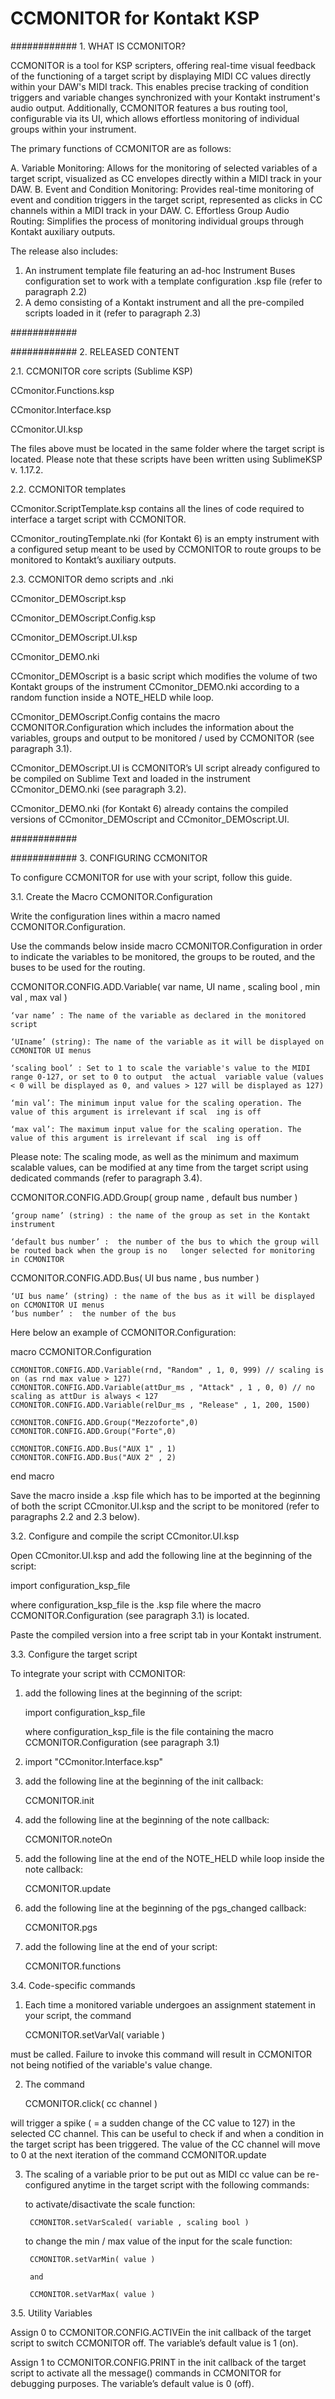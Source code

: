# CCMONITOR for Kontakt KSP

############ 1. WHAT IS CCMONITOR?

CCMONITOR is a  tool for KSP scripters, offering real-time visual feedback of the functioning of a target script by displaying MIDI CC values directly within your DAW's MIDI track. This enables precise tracking of condition triggers and variable changes synchronized with your Kontakt instrument's audio output. Additionally, CCMONITOR features a  bus routing tool, configurable via its UI, which allows effortless monitoring of individual groups within your instrument. 

The primary functions of CCMONITOR are as follows:

A. Variable Monitoring: Allows for the monitoring of selected variables of a target script, visualized as CC envelopes directly within a MIDI track in your DAW.
B. Event and Condition Monitoring: Provides real-time monitoring of event and condition triggers in the target script, represented as clicks in CC channels within a MIDI track in your DAW.
C. Effortless Group Audio Routing: Simplifies the process of monitoring individual groups through Kontakt auxiliary outputs.

The release also includes:
1. An instrument template file featuring an ad-hoc Instrument Buses configuration set to work with a template configuration .ksp file (refer to paragraph 2.2) 
2. A demo consisting of a Kontakt instrument and all the pre-compiled scripts loaded in it (refer to paragraph 2.3)

############ 

############ 2. RELEASED CONTENT

2.1. CCMONITOR core scripts (Sublime KSP)

CCmonitor.Functions.ksp

CCmonitor.Interface.ksp

CCmonitor.UI.ksp


The  files above must be located in the same folder where the target script is located.
Please note that these scripts have been written using SublimeKSP v. 1.17.2.


2.2. CCMONITOR  templates

CCmonitor.ScriptTemplate.ksp contains all the lines of code required to interface a target script with CCMONITOR.

CCmonitor_routingTemplate.nki (for Kontakt 6) is an empty instrument with a configured setup meant to be used by CCMONITOR to route groups to be monitored to Kontakt’s auxiliary outputs.


2.3. CCMONITOR demo scripts and .nki

CCmonitor_DEMOscript.ksp

CCmonitor_DEMOscript.Config.ksp

CCmonitor_DEMOscript.UI.ksp

CCmonitor_DEMO.nki


CCmonitor_DEMOscript is a basic script  which  modifies the volume of two Kontakt groups of the instrument CCmonitor_DEMO.nki according to a random function inside a NOTE_HELD while loop.

CCmonitor_DEMOscript.Config contains the macro CCMONITOR.Configuration which includes the information about the variables, groups and output to be monitored / used by CCMONITOR (see paragraph 3.1).

CCmonitor_DEMOscript.UI is CCMONITOR’s UI script already configured to be compiled on Sublime Text and loaded in the instrument CCmonitor_DEMO.nki (see paragraph 3.2).

CCmonitor_DEMO.nki (for Kontakt 6) already contains the compiled versions of CCmonitor_DEMOscript and CCmonitor_DEMOscript.UI. 

############ 

############ 3. CONFIGURING CCMONITOR

To configure CCMONITOR for use with your script, follow this guide.


3.1. Create the Macro CCMONITOR.Configuration

Write the configuration lines within a macro named CCMONITOR.Configuration. 

Use the commands below inside macro CCMONITOR.Configuration in order to indicate the variables to be monitored, the groups to be routed, and the buses to be used for the routing.

CCMONITOR.CONFIG.ADD.Variable( var name, UI name , scaling bool , min val , max val )
 
	‘var name’ : The name of the variable as declared in the monitored script

	‘UIname’ (string): The name of the variable as it will be displayed on CCMONITOR UI menus

	‘scaling bool’ : Set to 1 to scale the variable's value to the MIDI range 0-127, or set to 0 to output  the actual 	variable value (values < 0 will be displayed as 0, and values > 127 will be displayed as 127)

	‘min val’: The minimum input value for the scaling operation. The value of this argument is irrelevant if scal	ing is off

	‘max val’: The maximum input value for the scaling operation. The value of this argument is irrelevant if scal	ing is off

Please note: The scaling mode, as well as the minimum and maximum scalable values, can be modified at any 	time from the target script using dedicated commands (refer to paragraph 3.4).


CCMONITOR.CONFIG.ADD.Group( group name ,  default bus number )

	‘group name’ (string) : the name of the group as set in the Kontakt instrument

	‘default bus number’ :  the number of the bus to which the group will be routed back when the group is no 	longer selected for monitoring in CCMONITOR


CCMONITOR.CONFIG.ADD.Bus( UI bus name , bus number )

	‘UI bus name’ (string) : the name of the bus as it will be displayed on CCMONITOR UI menus
	‘bus number’ :  the number of the bus 

Here below an example of CCMONITOR.Configuration:

macro CCMONITOR.Configuration

	CCMONITOR.CONFIG.ADD.Variable(rnd, "Random" , 1, 0, 999) // scaling is on (as rnd max value > 127)
	CCMONITOR.CONFIG.ADD.Variable(attDur_ms , "Attack" , 1 , 0, 0) // no scaling as attDur is always < 127
	CCMONITOR.CONFIG.ADD.Variable(relDur_ms , "Release" , 1, 200, 1500) 
	
	CCMONITOR.CONFIG.ADD.Group("Mezzoforte",0)
	CCMONITOR.CONFIG.ADD.Group("Forte",0)

	CCMONITOR.CONFIG.ADD.Bus("AUX 1" , 1) 
	CCMONITOR.CONFIG.ADD.Bus("AUX 2" , 2) 

end macro


Save the macro inside a .ksp file which  has to be imported at the beginning of both the script CCmonitor.UI.ksp and the script to be monitored (refer to paragraphs 2.2 and 2.3 below).


3.2. Configure and compile the script CCmonitor.UI.ksp

Open CCmonitor.UI.ksp and add the following line at the beginning of the script:

import configuration_ksp_file

where configuration_ksp_file is the .ksp file where the macro CCMONITOR.Configuration (see paragraph 3.1) is located.

Paste the compiled version into a free script tab in your Kontakt instrument.


3.3. Configure the target script 

To integrate your script with CCMONITOR:

1. add the following lines at the beginning of the script:

	import configuration_ksp_file

	where configuration_ksp_file is the  file containing the macro CCMONITOR.Configuration (see paragraph 3.1)

2. import "CCmonitor.Interface.ksp"

3. add the following line at the beginning of the init callback:

	CCMONITOR.init

4. add the following line at the beginning of the note callback:

	CCMONITOR.noteOn

5. add the following line at the end of the NOTE_HELD while loop inside the note callback:

	CCMONITOR.update

6. add the following line at the beginning of the pgs_changed callback:

	CCMONITOR.pgs

7. add the following line at the end of your script:

	CCMONITOR.functions


3.4. Code-specific commands

1. Each time a monitored variable undergoes an assignment statement  in your script, the command

	CCMONITOR.setVarVal( variable  )

must be called. Failure to invoke this command will result in CCMONITOR not being notified of the variable's 	value change.


2. The command 

	CCMONITOR.click( cc channel ) 

will trigger a spike ( = a sudden change of the CC value to 127) in the selected CC channel. This can be useful to check if and when a condition in the target script has been triggered. The value of the CC channel will move to 0 at the next iteration of the command CCMONITOR.update


3. The scaling of a variable prior to be put out as MIDI cc value can be re-configured anytime in the target script with the following commands:

	to activate/disactivate the scale function:

		CCMONITOR.setVarScaled( variable , scaling bool )

	to change the min / max value of the input for the scale function:

		CCMONITOR.setVarMin( value ) 

		and 

		CCMONITOR.setVarMax( value )


3.5. Utility Variables 

Assign 0 to CCMONITOR.CONFIG.ACTIVEin the init callback of the target script to switch CCMONITOR off. The variable’s default value is 1 (on).

Assign 1 to CCMONITOR.CONFIG.PRINT in the init callback of the target script to activate all the message() commands in CCMONITOR for debugging purposes. The variable’s default value is 0 (off).



 
